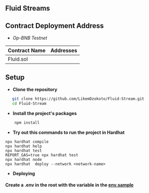 ## Fluid Streams



## **Contract  Deployment Address**

- *Op-BNB Testnet*

| Contract Name            | Addresses                                  |
| ------------------------ | ------------------------------------------ |
|  Fluid.sol              |                                            |


## **Setup**

- **Clone the repository**
```sh
   git clone https://github.com/LikemDzokoto/Fluid-Stream.git 
   cd Fluid-Stream
```


- **Install the project's packages**
```sh
    npm install
```



- **Try out this commands to run  the project in Hardhat**

```shell
npx hardhat compile
npx hardhat help
npx hardhat test
REPORT_GAS=true npx hardhat test
npx hardhat node
npx hardhat  deploy --network <network-name>
```


- **Deploying**

#### Create a .env in the root with the variable in  the [env.sample](.env.sample)



